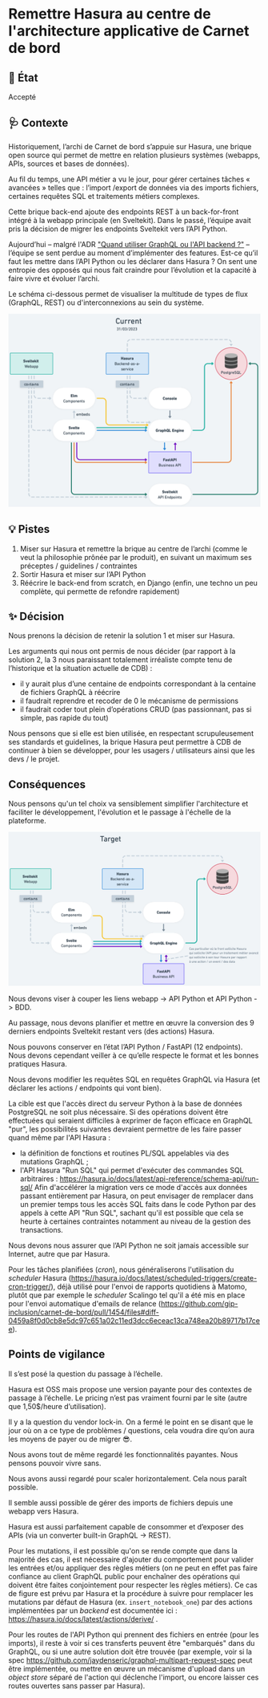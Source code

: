 # Remettre Hasura au centre de l'architecture applicative de Carnet de bord

## :memo: État

Accepté

## :stethoscope: Contexte

Historiquement, l’archi de Carnet de bord s’appuie sur Hasura, une brique open source qui permet de mettre en relation plusieurs systèmes (webapps, APIs, sources et bases de données).

Au fil du temps, une API métier a vu le jour, pour gérer certaines tâches « avancées » telles que : l’import /export de données via des imports fichiers, certaines requêtes SQL et traitements métiers complexes.

Cette brique back-end ajoute des endpoints REST à un back-for-front intégré à la webapp principale (en Sveltekit). Dans le passé, l’équipe avait pris la décision de migrer les endpoints Sveltekit vers l’API Python.

Aujourd’hui – malgré l'ADR ["Quand utiliser GraphQL ou l'API backend ?"](./20220926.utilisation-graphql-ou-backend.md)  – l’équipe se sent perdue au moment d’implémenter des features. Est-ce qu’il faut les mettre dans l’API Python ou les déclarer dans Hasura ? On sent une entropie des opposés qui nous fait craindre pour l’évolution et la capacité à faire vivre et évoluer l’archi.

Le schéma ci-dessous permet de visualiser la multitude de types de flux (GraphQL, REST) ou d'interconnexions au sein du système.

![Architecture actuelle](./images/CDB_internal_architecture_current_202304.png)

## :bulb: Pistes

1. Miser sur Hasura et remettre la brique au centre de l’archi (comme le veut la philosophie prônée par le produit), en suivant un maximum ses préceptes / guidelines / contraintes
2. Sortir Hasura et miser sur l’API Python
3. Réécrire le back-end from scratch, en Django (enfin, une techno un peu complète, qui permette de refondre rapidement)

## :sparkles: Décision

Nous prenons la décision de retenir la solution 1 et miser sur Hasura.

Les arguments qui nous ont permis de nous décider (par rapport à la solution 2, la 3 nous paraissant totalement irréaliste compte tenu de l’historique et la situation actuelle de CDB) :
- il y aurait plus d’une centaine de endpoints correspondant à la centaine de fichiers GraphQL à réécrire
- il faudrait reprendre et recoder de 0 le mécanisme de permissions
- il faudrait coder tout plein d’opérations CRUD (pas passionnant, pas si simple, pas rapide du tout)

Nous pensons que si elle est bien utilisée, en respectant scrupuleusement ses standards et guidelines, la brique Hasura peut permettre à CDB de continuer à bien se développer, pour les usagers / utilisateurs ainsi que les devs / le projet.

## Conséquences

Nous pensons qu'un tel choix va sensiblement simplifier l'architecture et faciliter le développement, l'évolution et le passage à l'échelle de la plateforme.

![Architecture cible](./images/CDB_internal_architecture_target.png)

Nous devons viser à couper les liens webapp -> API Python et API Python -> BDD.

Au passage, nous devons planifier et mettre en œuvre la conversion des 9 derniers endpoints Sveltekit restant vers (des actions) Hasura.

Nous pouvons conserver en l’état l’API Python / FastAPI (12 endpoints). Nous devons cependant veiller à ce qu’elle respecte le format et les bonnes pratiques Hasura.

Nous devons modifier les requêtes SQL en requêtes GraphQL via Hasura (et déclarer les actions / endpoints qui vont bien).

La cible est que l'accès direct du serveur Python à la base de données PostgreSQL ne soit plus nécessaire. Si des opérations doivent être effectuées qui seraient difficiles à exprimer de façon efficace en GraphQL "pur", les possibilités suivantes devraient permettre de les faire passer quand même par l'API Hasura :
- la définition de fonctions et routines PL/SQL appelables via des mutations GraphQL ;
- l'API Hasura "Run SQL" qui permet d'exécuter des commandes SQL arbitraires : https://hasura.io/docs/latest/api-reference/schema-api/run-sql/
Afin d'accélérer la migration vers ce mode d'accès aux données passant entièrement par Hasura, on peut envisager de remplacer dans un premier temps tous les accès SQL faits dans le code Python par des appels à cette API "Run SQL", sachant qu'il est possible que cela se heurte à certaines contraintes notamment au niveau de la gestion des transactions.

Nous devons nous assurer que l’API Python ne soit jamais accessible sur Internet, autre que par Hasura.

Pour les tâches planifiées (_cron_), nous généraliserons l'utilisation du _scheduler_ Hasura (https://hasura.io/docs/latest/scheduled-triggers/create-cron-trigger/), déjà utilisé pour l'envoi de rapports quotidiens à Matomo, plutôt que par exemple le _scheduler_ Scalingo tel qu'il a été mis en place pour l'envoi automatique d'emails de relance (https://github.com/gip-inclusion/carnet-de-bord/pull/1454/files#diff-0459a8f0d0cb8e5dc97c651a02c11ed3dcc6eceac13ca748ea20b89717b17cee).

## Points de vigilance

Il s’est posé la question du passage à l’échelle.

Hasura est OSS mais propose une version payante pour des contextes de passage à l’échelle. Le pricing n’est pas vraiment fourni par le site (autre que 1,50$/heure d’utilisation).

Il y a la question du vendor lock-in. On a fermé le point en se disant que le jour où on a ce type de problèmes / questions, cela voudra dire qu’on aura les moyens de payer ou de migrer 😎.

Nous avons tout de même regardé les fonctionnalités payantes. Nous pensons pouvoir vivre sans.

Nous avons aussi regardé pour scaler horizontalement. Cela nous paraît possible.

Il semble aussi possible de gérer des imports de fichiers depuis une webapp vers Hasura.

Hasura est aussi parfaitement capable de consommer et d’exposer des APIs (via un converter built-in GraphQL -> REST).

Pour les mutations, il est possible qu'on se rende compte que dans la majorité des cas, il est nécessaire d'ajouter du comportement pour valider les entrées et/ou appliquer des règles métiers (on ne peut en effet pas faire confiance au client GraphQL public pour enchaîner des opérations qui doivent être faites conjointement pour respecter les règles métiers). Ce cas de figure est prévu par Hasura et la procédure à suivre pour remplacer les mutations par défaut de Hasura (ex. `insert_notebook_one`) par des actions implémentées par un _backend_ est documentée ici : https://hasura.io/docs/latest/actions/derive/ .

Pour les routes de l'API Python qui prennent des fichiers en entrée (pour les imports), il reste à voir si ces transferts peuvent être "embarqués" dans du GraphQL, ou si une autre solution doit être trouvée (par exemple, voir si la spec https://github.com/jaydenseric/graphql-multipart-request-spec peut être implémentée, ou mettre en œuvre un mécanisme d'upload dans un _object store_ séparé de l'action qui déclenche l'import, ou encore laisser ces routes ouvertes sans passer par Hasura).
